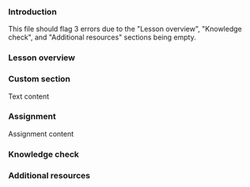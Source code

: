 ### Introduction

This file should flag 3 errors due to the "Lesson overview", "Knowledge check", and "Additional resources" sections being empty.

### Lesson overview

### Custom section

Text content

### Assignment

<div class="lesson-content__panel" markdown="1">

Assignment content

</div>

### Knowledge check

### Additional resources
